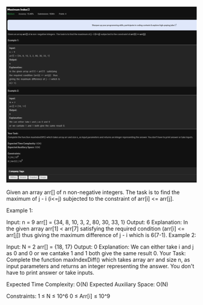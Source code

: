 ![Alt text](day3.png)


Given an array arr[] of n non-negative integers. The task is to find the maximum of j - i (i<=j) subjected to the constraint of arr[i] <= arr[j].

Example 1:

Input:
n = 9
arr[] = {34, 8, 10, 3, 2, 80, 30, 33, 1}
Output: 
6
Explanation: 
In the given array arr[1] < arr[7]  satisfying 
the required condition (arr[i] <= arr[j])  thus 
giving the maximum difference of j - i which is
6(7-1).
Example 2:

Input:
N = 2
arr[] = {18, 17}
Output: 
0
Explanation: 
We can either take i and j as 0 and 0 
or we cantake 1 and 1 both give the same result 0.
Your Task:
Complete the function maxIndexDiff() which takes array arr and size n, as input parameters and returns an integer representing the answer. You don't have to print answer or take inputs. 

Expected Time Complexity: O(N)
Expected Auxiliary Space: O(N)

Constraints:
1 ≤ N ≤ 10^6
0 ≤ Arr[i] ≤ 10^9